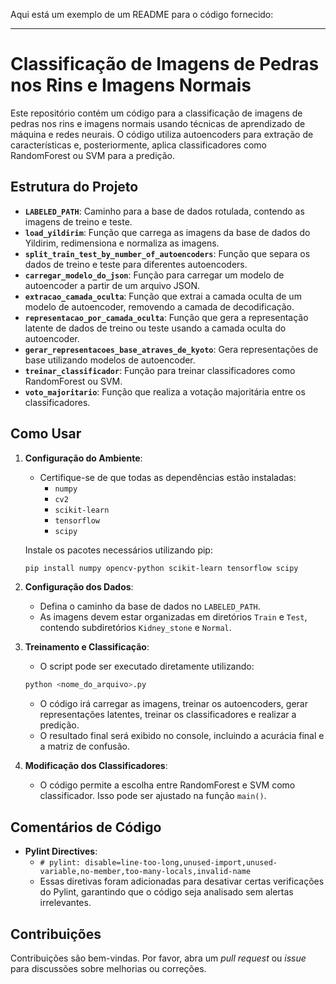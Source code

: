 Aqui está um exemplo de um README para o código fornecido:

---

# Classificação de Imagens de Pedras nos Rins e Imagens Normais

Este repositório contém um código para a classificação de imagens de pedras nos rins e imagens normais usando técnicas de aprendizado de máquina e redes neurais. O código utiliza autoencoders para extração de características e, posteriormente, aplica classificadores como RandomForest ou SVM para a predição.

## Estrutura do Projeto

- **`LABELED_PATH`**: Caminho para a base de dados rotulada, contendo as imagens de treino e teste.
- **`load_yildirim`**: Função que carrega as imagens da base de dados do Yildirim, redimensiona e normaliza as imagens.
- **`split_train_test_by_number_of_autoencoders`**: Função que separa os dados de treino e teste para diferentes autoencoders.
- **`carregar_modelo_do_json`**: Função para carregar um modelo de autoencoder a partir de um arquivo JSON.
- **`extracao_camada_oculta`**: Função que extrai a camada oculta de um modelo de autoencoder, removendo a camada de decodificação.
- **`representacao_por_camada_oculta`**: Função que gera a representação latente de dados de treino ou teste usando a camada oculta do autoencoder.
- **`gerar_representacoes_base_atraves_de_kyoto`**: Gera representações de base utilizando modelos de autoencoder.
- **`treinar_classificador`**: Função para treinar classificadores como RandomForest ou SVM.
- **`voto_majoritario`**: Função que realiza a votação majoritária entre os classificadores.

## Como Usar

1. **Configuração do Ambiente**:
   - Certifique-se de que todas as dependências estão instaladas:
     - `numpy`
     - `cv2`
     - `scikit-learn`
     - `tensorflow`
     - `scipy`
   
   Instale os pacotes necessários utilizando pip:
   ```bash
   pip install numpy opencv-python scikit-learn tensorflow scipy
   ```

2. **Configuração dos Dados**:
   - Defina o caminho da base de dados no `LABELED_PATH`.
   - As imagens devem estar organizadas em diretórios `Train` e `Test`, contendo subdiretórios `Kidney_stone` e `Normal`.

3. **Treinamento e Classificação**:
   - O script pode ser executado diretamente utilizando:
   ```bash
   python <nome_do_arquivo>.py
   ```
   - O código irá carregar as imagens, treinar os autoencoders, gerar representações latentes, treinar os classificadores e realizar a predição.
   - O resultado final será exibido no console, incluindo a acurácia final e a matriz de confusão.

4. **Modificação dos Classificadores**:
   - O código permite a escolha entre RandomForest e SVM como classificador. Isso pode ser ajustado na função `main()`.

## Comentários de Código

- **Pylint Directives**:
  - `# pylint: disable=line-too-long,unused-import,unused-variable,no-member,too-many-locals,invalid-name`
  - Essas diretivas foram adicionadas para desativar certas verificações do Pylint, garantindo que o código seja analisado sem alertas irrelevantes.

## Contribuições

Contribuições são bem-vindas. Por favor, abra um *pull request* ou *issue* para discussões sobre melhorias ou correções.
